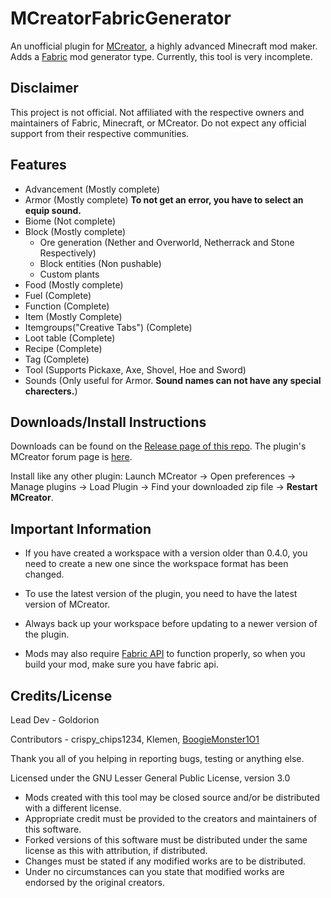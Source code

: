 # MCreatorFabricGenerator
An unofficial plugin for [MCreator](https://mcreator.net/), a highly advanced Minecraft mod maker. Adds a [Fabric](https://fabricmc.net/) mod generator type. Currently, this tool is very incomplete.
## Disclaimer
This project is not official. Not affiliated with the respective owners and maintainers of Fabric, Minecraft, or MCreator. Do not expect any official support from their respective communities.

## Features
* Advancement (Mostly complete)
* Armor (Mostly complete) **To not get an error, you have to select an equip sound.**
* Biome (Not complete)
* Block (Mostly complete)
  - Ore generation (Nether and Overworld, Netherrack and Stone Respectively)
  - Block entities (Non pushable)
  - Custom plants
* Food (Mostly complete)
* Fuel (Complete)
* Function (Complete)
* Item (Mostly Complete)
* Itemgroups("Creative Tabs") (Complete)
* Loot table (Complete)
* Recipe (Complete)
* Tag (Complete)
* Tool (Supports Pickaxe, Axe, Shovel, Hoe and Sword)
* Sounds (Only useful for Armor. **Sound names can not have any special charecters.**)

## Downloads/Install Instructions
Downloads can be found on the [Release page of this repo](https://github.com/Goldorion/MCreatorFabricGenerator/releases).
The plugin's MCreator forum page is [here](https://mcreator.net/forum/60201/fabric-generator-plugin).

Install like any other plugin: Launch MCreator -> Open preferences -> Manage plugins -> Load Plugin -> Find your downloaded zip file -> **Restart MCreator**.

## Important Information
- If you have created a workspace with a version older than 0.4.0, you need to create a new one since the workspace format has been changed.

- To use the latest version of the plugin, you need to have the latest version of MCreator.

- Always back up your workspace before updating to a newer version of the plugin.

- Mods may also require [Fabric API](https://www.curseforge.com/minecraft/mc-mods/fabric-api) to function properly, so when you build your mod, make sure you have fabric api.

## Credits/License

Lead Dev - Goldorion

Contributors - crispy_chips1234, Klemen, [BoogieMonster1O1](https://github.com/BoogieMonster1O1)

Thank you all of you helping in reporting bugs, testing or anything else.

Licensed under the GNU Lesser General Public License, version 3.0  
* Mods created with this tool may be closed source and/or be distributed with a different license.
* Appropriate credit must be provided to the creators and maintainers of this software.
* Forked versions of this software must be distributed under the same license as this with attribution, if distributed.
* Changes must be stated if any modified works are to be distributed.
* Under no circumstances can you state that modified works are endorsed by the original creators.
